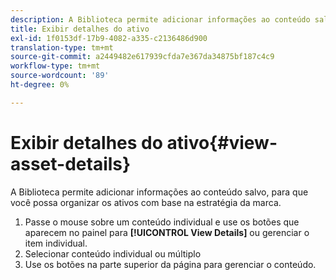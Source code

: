 ```yaml
---
description: A Biblioteca permite adicionar informações ao conteúdo salvo, para que você possa organizar os ativos com base na estratégia da marca.
title: Exibir detalhes do ativo
exl-id: 1f0153df-17b9-4082-a335-c2136486d900
translation-type: tm+mt
source-git-commit: a2449482e617939cfda7e367da34875bf187c4c9
workflow-type: tm+mt
source-wordcount: '89'
ht-degree: 0%

---
```


# Exibir detalhes do ativo{#view-asset-details}

A Biblioteca permite adicionar informações ao conteúdo salvo, para que você possa organizar os ativos com base na estratégia da marca.

1. Passe o mouse sobre um conteúdo individual e use os botões que aparecem no painel para **[!UICONTROL View Details]** ou gerenciar o item individual.
1. Selecionar conteúdo individual ou múltiplo
1. Use os botões na parte superior da página para gerenciar o conteúdo.
